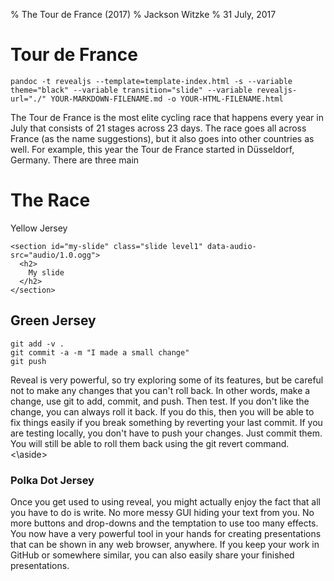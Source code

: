% The Tour de France (2017) 
% Jackson Witzke
% 31 July, 2017

# Tour de France

```
pandoc -t revealjs --template=template-index.html -s --variable theme="black" --variable transition="slide" --variable revealjs-url="./" YOUR-MARKDOWN-FILENAME.md -o YOUR-HTML-FILENAME.html
```

<aside class="notes">
The Tour de France is the most elite cycling race that happens every year in July that consists of 21 stages across 23 days. The race goes all across France (as the name suggestions), but it also goes into other countries as well. For example, this year the Tour de France started in Düsseldorf, Germany. There are three main 
</aside>

# The Race

<aside class="notes>
The Tour consists of three sub races, as well as the overall general classification (or GC) race. The three sub-races include the Mountains classification (for climbers), the Points classifications (for sprinters), and the Young Riders classification. 
</aside>

# Yellow Jersey

```
<section id="my-slide" class="slide level1" data-audio-src="audio/1.0.ogg">
  <h2>
    My slide
  </h2>
</section>
```

<aside class="notes">

</aside>

# Green Jersey

```
git add -v .
git commit -a -m "I made a small change"
git push
```

<aside class="notes">
Reveal is very powerful, so try exploring some of its features, but be careful not to make any changes that you can't roll back. In other words, make a change, use git to add, commit, and push. Then test. If you don't like the change, you can always roll it back. If you do this, then you will be able to fix things easily if you break something by reverting your last commit. If you are testing locally, you don't have to push your changes. Just commit them. You will still be able to roll them back using the git revert command.
<\aside>

# Polka Dot Jersey

<aside class="notes">
Once you get used to using reveal, you might actually enjoy the fact that all you have to do is write. No more messy GUI hiding your text from you. No more buttons and drop-downs and the temptation to use too many effects. You now have a very powerful tool in your hands for creating presentations that can be shown in any web browser, anywhere. If you keep your work in GitHub or somewhere similar, you can also easily share your finished presentations. 
</aside>
